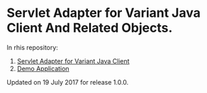 # Servlet Adapter for Variant Java Client And Related Objects.

In rhis repository:
1. [Servlet Adapter for Variant Java Client](servlet-adapter/readme.md)
1. [Demo Application](servlet-adapter-demo/readme.md)

Updated on 19 July 2017 for release 1.0.0.
